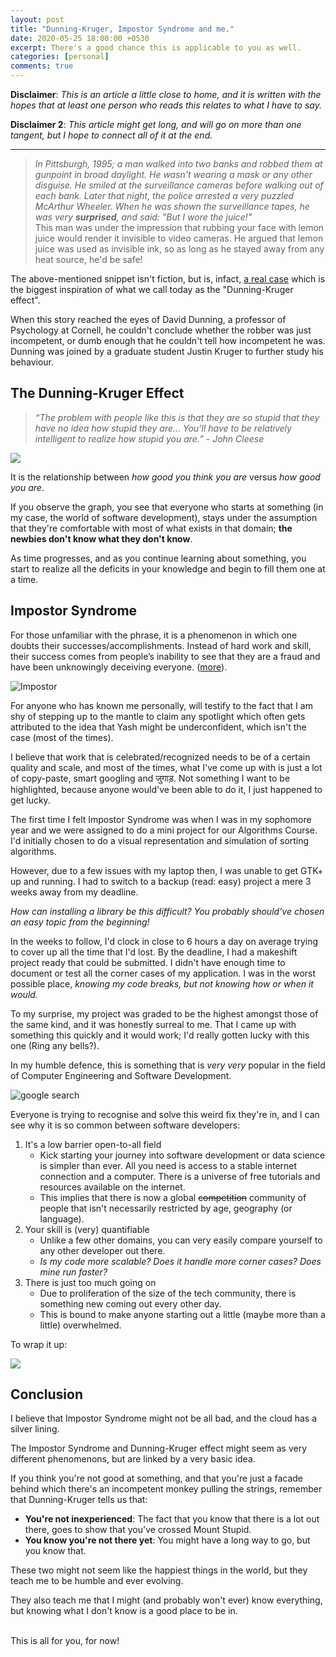 ```yaml
---
layout: post
title: "Dunning-Kruger, Impostor Syndrome and me."
date: 2020-05-25 18:00:00 +0530
excerpt: There's a good chance this is applicable to you as well.
categories: [personal]
comments: true
---
```


**Disclaimer**: _This is an article a little close to home, and it is written with the hopes that at least one person who reads this relates to what I have to say._

**Disclaimer 2**: _This article might get long, and will go on more than one tangent, but I hope to connect all of it at the end._

<hr />

> _In Pittsburgh, 1995; a man walked into two banks and robbed them at gunpoint in broad daylight. He wasn't wearing a mask or any other disguise. He smiled at the surveillance cameras before walking out of each bank. Later that night, the police arrested a very puzzled McArthur Wheeler. When he was shown the surveillance tapes, he was very **surprised**, and said: "But I wore the juice!"_ <br /> This man was under the impression that rubbing your face with lemon juice would render it invisible to video cameras. He argued that lemon juice was used as invisible ink, so as long as he stayed away from any heat source, he'd be safe!

The above-mentioned snippet isn't fiction, but is, infact, [a real case](https://qz.com/986221/what-know-it-alls-dont-know-or-the-illusion-of-competence/) which is the biggest inspiration of what we call today as the "Dunning-Kruger effect".

When this story reached the eyes of David Dunning, a professor of Psychology at Cornell, he couldn't conclude whether the robber was just incompetent, or dumb enough that he couldn't tell how incompetent he was. Dunning was joined by a graduate student Justin Kruger to further study his behaviour.

## The Dunning-Kruger Effect

> _“The problem with people like this is that they are so stupid that they have no idea how stupid they are… You’ll have to be relatively intelligent to realize how stupid you are.” - John Cleese_

<img src="https://upload.wikimedia.org/wikipedia/commons/4/46/Dunning%E2%80%93Kruger_Effect_01.svg" />

It is the relationship between _how good you think you are_ versus _how good you are_.

If you observe the graph, you see that everyone who starts at something (in my case, the world of software development), stays under the assumption that they're comfortable with most of what exists in that domain; **the newbies don't know what they don't know**.

As time progresses, and as you continue learning about something, you start to realize all the deficits in your knowledge and begin to fill them one at a time.

## Impostor Syndrome

For those unfamiliar with the phrase, it is a phenomenon in which one doubts their successes/accomplishments. Instead of hard work and skill, their success comes from people’s inability to see that they are a fraud and have been unknowingly deceiving everyone. ([more](https://en.wikipedia.org/wiki/Impostor_syndrome)).

![Impostor](https://yashshah1.github.io/blog/assets/3/impostor.png)

For anyone who has known me personally, will testify to the fact that I am shy of stepping up to the mantle to claim any spotlight which often gets attributed to the idea that Yash might be underconfident, which isn't the case (most of the times).

I believe that work that is celebrated/recognized needs to be of a certain quality and scale, and most of the times, what I've come up with is just a lot of copy-paste, smart googling and जुगाड़. Not something I want to be highlighted, because anyone would've been able to do it, I just happened to get lucky.

The first time I felt Impostor Syndrome was when I was in my sophomore year and we were assigned to do a mini project for our Algorithms Course. I'd initially chosen to do a visual representation and simulation of sorting algorithms.

However, due to a few issues with my laptop then, I was unable to get GTK+ up and running. I had to switch to a backup (read: easy) project a mere 3 weeks away from my deadline.

_How can installing a library be this difficult? You probably should've chosen an easy topic from the beginning!_

In the weeks to follow, I'd clock in close to 6 hours a day on average trying to cover up all the time that I'd lost. By the deadline, I had a makeshift project ready that could be submitted. I didn't have enough time to document or test all the corner cases of my application. I was in the worst possible place, _knowing my code breaks, but not knowing how or when it would._

To my surprise, my project was graded to be the highest amongst those of the same kind, and it was honestly surreal to me. That I came up with something this quickly and it would work; I'd really gotten lucky with this one (Ring any bells?).

In my humble defence, this is something that is _very very_ popular in the field of Computer Engineering and Software Development.

![google search](https://yashshah1.github.io/blog/assets/3/google.png)

Everyone is trying to recognise and solve this weird fix they're in, and I can see why it is so common between software developers:

1. It's a low barrier open-to-all field
   - Kick starting your journey into software development or data science is simpler than ever. All you need is access to a stable internet connection and a computer. There is a universe of free tutorials and resources available on the internet.
   - This implies that there is now a global ~~competition~~ community of people that isn't necessarily restricted by age, geography (or language).
2. Your skill is (very) quantifiable
   - Unlike a few other domains, you can very easily compare yourself to any other developer out there.
   - _Is my code more scalable? Does it handle more corner cases? Does mine run faster?_
3. There is just too much going on
   - Due to proliferation of the size of the tech community, there is something new coming out every other day.
   - This is bound to make anyone starting out a little (maybe more than a little) overwhelmed.

To wrap it up:

<img src="https://imgs.xkcd.com/comics/impostor_syndrome.png">

## Conclusion

I believe that Impostor Syndrome might not be all bad, and the cloud has a silver lining.

The Impostor Syndrome and Dunning-Kruger effect might seem as very different phenomenons, but are linked by a very basic idea.

If you think you're not good at something, and that you're just a facade behind which there's an incompetent monkey pulling the strings, remember that Dunning-Kruger tells us that:

- **You're not inexperienced**: The fact that you know that there is a lot out there, goes to show that you've crossed Mount Stupid.
- **You know you're not there yet**: You might have a long way to go, but you know that.

These two might not seem like the happiest things in the world, but they teach me to be humble and ever evolving.

They also teach me that I might (and probably won't ever) know everything, but knowing what I don't know is a good place to be in.

<br />This is all for you, for now!
